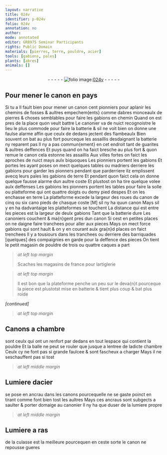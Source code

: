 ```yaml
---
layout: narrative
title: 024v
identifier: p-024v
folio: 024v
annotation: no
author:
mode: annotated
editor: GR8975 Seminar Participants
rights: Public Domain
materials: [pierres, terre, pouldre, acier]
tools: [gabions, pales]
plants: [abres]
animals: []
---
```


<div class="folio" align="center">- - - - - <a href="http://gallica.bnf.fr/ark:/12148/btv1b10500001g/f54.image" target="_blank"><img src="https://cu-mkp.github.io/2017-workshop-edition/assets/photo-icon.png" alt="folio image: " style="display:inline-block; margin-bottom:-3px;"/>024v</a> - - - - - </div>    

## Pour mener le canon en <span class="env">pays</span>

 
 Si tu a Il fault bien pour mener un canon cent <span class="pro">pionniers</span> pour aplanir les chemins de fosses & aultres empechem{ents} comme d<span class="pa">abres</span> monceaulx de <span class="m">pierres</span> & choses semblables pour faire les <span class="tl">gabions</span> en chemin Quand on est pres de la place quon veult battre Le <span class="pro">canonier</span> va <span class="tmp">de nuict</span> recognoistre le lieu le plus commode pour faire la batterie & sil ne voit bien on donne une faulse alarme affin que ceulx de dedans jectent des flambeaulx Bien souvent on bat au plus fort pourceque les assaillis desdaignant la batterie ny reparent pas Il ny a pas commun{ement} en cet endroit tant de guarites & aultres deffences Et puys quand on ha faict bresche au plus fort & quon remue le canon cela estonne les assaillis Aux <span class="env">villes fortes</span> on faict les aproches <span class="tmp"> de nuict</span> mays aulx <span class="env">biquoques</span> Les <span class="pro">pionniers</span> portent les <span class="tl">gabions</span> Et portes les ayant poses on mect quelques tables ou madriers derriere les <span class="tl">gabions</span> pour garder les <span class="pro">pionners</span> pendant que parderriere ilz emplissent avecq leurs <span class="tl">pales</span> les <span class="tl">gabions</span> de <span class="m">terre</span> Et pendant quon faict cela on donne quelque fausse alarme dun aultre coste Et plustost on ha tire quelque volee aulx deffenses Les <span class="tl">gabions</span> les <span class="pro">pionners</span> portent les tables pour faire la solle ou platteforme qui ont quattre <span class="ms"><span class="bp">doigts</span></span> ou demy <span class="ms"><span class="bp">pied</span></span> despes Et on les enchasse en<span class="m"> terre</span> La platteforme excede la largeur des roues du canon de cinq ou six cano <span class="ms"><span class="bp">pieds</span></span> de chasque coste [M] sil ny ha quun canon Mays sil y en ha dadvantaige les platteformes se touchent La distance qui est entre les pieces est la largeur de deulx <span class="ms"><span class="tl">gabions</span></span> Tant que la batterie dure Les <span class="pro">canoniers</span> couchent & ma{n}gent pres dun canon Si cest en petites places on ne daigne faire tranchees pour aller aux pieces Mays on mect force <span class="tl">gabions</span> qui sont hault & on y en courant aulx gra{n}d places on faict trenchees Il y a tousiours dans les tranchees ou derriere des barriquades [quelques] des compaignies en garde pour la deffence des pieces On tient le petit magasin de <span class="m">pouldre</span> de trois ou quattre <span class="ms">caques</span> a part
 
> *at left top margin*
> 
>   Scaches les magasins de <span class="pl">france</span> pour lartiglerie
 
> *at left top margin*
> 
>   Il est bon que la plateforme penche un peu sur le deva{n}t pourceque la piece est plustotst mise en batterie & tient plus coup & bat plus roide
 
*[continued]*
  
> *at left top margin*
> 
>    

## Canons a chambre

 
sont ceulx qui ont un renfort par dedans en tout lespace qui contient la <span class="m">pouldre</span> Et la balle ne peut se rouler que jusque a lentree de ladicte chambre Ceulx cy ne font pas si grande faulcee & sont fascheux a charger Mays il ne seschauffent pas si tost

 
> *at left middle margin*
> 
>    

## Lumiere d<span class="m">acier</span>

 
se pose en ancrau dans les canons pourcequelle ne se gaste poinct en tirant comme font bien tost les aultres Mays ces ancraus sont subgects a saulter & porter domaige au <span class="pro">canonier</span> Il ny ha que duser de la lumiere propre

 
> *at left middle margin*
> 
>    


## Lumiere a ras

de la culasse est la meilleure pourcequen en ceste sorte le canon ne repousse gueres


